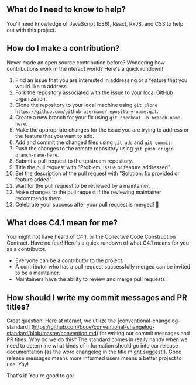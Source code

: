 ## What do I need to know to help?

You'll need knowledge of JavaScript (ES6), React, RxJS, and CSS to help out
with this project.

## How do I make a contribution?

Never made an open source contribution before? Wondering how contributions work
in the nteract world? Here's a quick rundown!

1. Find an issue that you are interested in addressing or a feature that you
would like to address.
2. Fork the repository associated with the issue to your local GitHub organization.
3. Clone the repository to your local machine using `git clone
https://github.com/github-username/repository-name.git`.
4. Create a new branch for your fix using `git checkout -b branch-name-here`.
5. Make the appropriate changes for the issue you are trying to address or the
feature that you want to add.
6. Add and commit the changed files using `git add` and `git commit`.
7. Push the changes to the remote repository using `git push origin
branch-name-here`.
8. Submit a pull request to the upstream repository.
9. Title the pull request with "Problem: issue or feature addressed".
10. Set the description of the pull request with "Solution: fix provided or
feature added".
11. Wait for the pull request to be reviewed by a maintainer.
12. Make changes to the pull request if the reviewing maintainer recommends them.
13. Celebrate your success after your pull request is merged! :tada:

## What does C4.1 mean for me?

You might not have heard of C4.1, or the Collective Code Construction Contract.
Have no fear! Here's a quick rundown of what C4.1 means for you as a contributor.
* Everyone can be a contributor to the project.
* A contributor who has a pull request successfully merged can be invited to be
a maintainer.
* Maintainers have the ability to review and merge pull requests.

## How should I write my commit messages and PR titles?

Great question! Here at nteract, we utilize the [conventional-changelog-standard]
(https://github.com/bcoe/conventional-changelog-standard/blob/master/convention.md)
for writing our commit messages and PR titles. Why do we do this? The standard
comes in really handy when we need to determine what kinds of information should
go into our release documentation (as the word changelog in the title might suggest!).
Good release messages means more informed users means a better project to use. Yay!

That's it! You're good to go!
